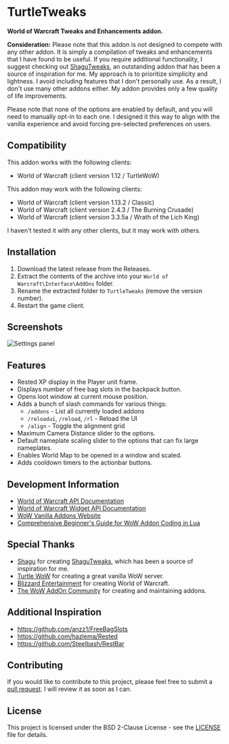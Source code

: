 # TurtleTweaks

**World of Warcraft Tweaks and Enhancements addon.**

**Consideration:** Please note that this addon is not designed to compete with
any other addon. It is simply a compilation of tweaks and enhancements that I
have found to be useful. If you require additional functionality, I suggest
checking out [ShaguTweaks](https://shagu.org/ShaguTweaks/), an outstanding addon
that has been a source of inspiration for me. My approach is to prioritize
simplicity and lightness. I avoid including features that I don't personally
use. As a result, I don't use many other addons either. My addon provides
only a few quality of life improvements.

Please note that none of the options are enabled by default, and you will need
to manually opt-in to each one. I designed it this way to align with the
vanilla experience and avoid forcing pre-selected preferences on users.

## Compatibility

This addon works with the following clients:
- World of Warcraft (client version 1.12 / TurtleWoW)

This addon may work with the following clients:
- World of Warcraft (client version 1.13.2 / Classic)
- World of Warcraft (client version 2.4.3 / The Burning Crusade)
- World of Warcraft (client version 3.3.5a / Wrath of the Lich King)

I haven't tested it with any other clients, but it may work with others.

## Installation

1. Download the latest release from the Releases.
2. Extract the contents of the archive into your `World of Warcraft\Interface\AddOns` folder.
3. Rename the extracted folder to `TurtleTweaks` (remove the version number).
4. Restart the game client.

## Screenshots

![Settings panel](https://github.com/mitjafelicijan/TurtleTweaks/assets/296714/910bfad2-9c78-4b35-bc48-e58f7cafa840)

## Features

- Rested XP display in the Player unit frame.
- Displays number of free bag slots in the backpack button.
- Opens loot window at current mouse position.
- Adds a bunch of slash commands for various things:
  - `/addons` - List all currently loaded addons
  - `/reloadui`, `/reload`, `/rl` - Reload the UI
  - `/align` - Toggle the alignment grid
- Maximum Camera Distance slider to the options.
- Default nameplate scaling slider to the options that can fix large nameplates.
- Enables World Map to be opened in a window and scaled.
- Adds cooldown timers to the actionbar buttons.

## Development Information

- [World of Warcraft API Documentation](https://wow.gamepedia.com/World_of_Warcraft_API)
- [World of Warcraft Widget API Documentation](https://wowpedia.fandom.com/wiki/Widget_API)
- [WoW Vanilla Addons Website](https://legacy-wow.com/vanilla-addons/)
- [Comprehensive Beginner's Guide for WoW Addon Coding in Lua](https://www.wowhead.com/guide/comprehensive-beginners-guide-for-wow-addon-coding-in-lua-5338)

## Special Thanks

- [Shagu](https://shagu.org/) for creating [ShaguTweaks](https://shagu.org/ShaguTweaks/), which has been a source of inspiration for me.
- [Turtle WoW](https://turtle-wow.org/) for creating a great vanilla WoW server.
- [Blizzard Entertainment](https://www.blizzard.com/) for creating World of Warcraft.
- [The WoW AddOn Community](https://www.curseforge.com/wow/addons) for creating and maintaining addons.

## Additional Inspiration

- https://github.com/anzz1/FreeBagSlots
- https://github.com/hazlema/Rested
- https://github.com/Steelbash/RestBar

## Contributing

If you would like to contribute to this project, please feel free to submit a
[pull request](https://github.com/mitjafelicijan/TurtleTweaks/pulls).
I will review it as soon as I can.

## License

This project is licensed under the BSD 2-Clause License - see the [LICENSE](LICENSE) file for details.
